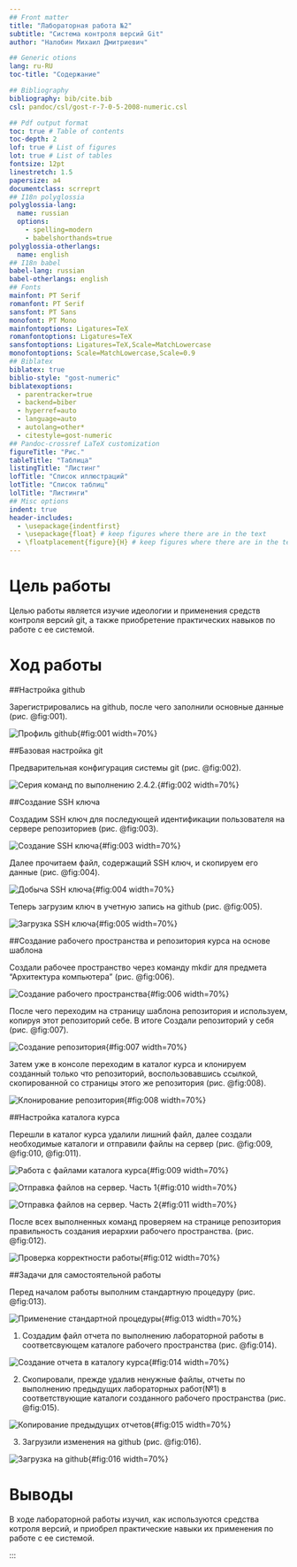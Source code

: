 ```yaml
---
## Front matter
title: "Лабораторная работа №2"
subtitle: "Система контроля версий Git"
author: "Налобин Михаил Дмитриевич"

## Generic otions
lang: ru-RU
toc-title: "Содержание"

## Bibliography
bibliography: bib/cite.bib
csl: pandoc/csl/gost-r-7-0-5-2008-numeric.csl

## Pdf output format
toc: true # Table of contents
toc-depth: 2
lof: true # List of figures
lot: true # List of tables
fontsize: 12pt
linestretch: 1.5
papersize: a4
documentclass: scrreprt
## I18n polyglossia
polyglossia-lang:
  name: russian
  options:
	- spelling=modern
	- babelshorthands=true
polyglossia-otherlangs:
  name: english
## I18n babel
babel-lang: russian
babel-otherlangs: english
## Fonts
mainfont: PT Serif
romanfont: PT Serif
sansfont: PT Sans
monofont: PT Mono
mainfontoptions: Ligatures=TeX
romanfontoptions: Ligatures=TeX
sansfontoptions: Ligatures=TeX,Scale=MatchLowercase
monofontoptions: Scale=MatchLowercase,Scale=0.9
## Biblatex
biblatex: true
biblio-style: "gost-numeric"
biblatexoptions:
  - parentracker=true
  - backend=biber
  - hyperref=auto
  - language=auto
  - autolang=other*
  - citestyle=gost-numeric
## Pandoc-crossref LaTeX customization
figureTitle: "Рис."
tableTitle: "Таблица"
listingTitle: "Листинг"
lofTitle: "Список иллюстраций"
lotTitle: "Список таблиц"
lolTitle: "Листинги"
## Misc options
indent: true
header-includes:
  - \usepackage{indentfirst}
  - \usepackage{float} # keep figures where there are in the text
  - \floatplacement{figure}{H} # keep figures where there are in the text
---
```


# Цель работы

Целью работы является изучие идеологии и применения средств контроля
версий git, а также приобретение практических навыков по работе с ее
системой.

# Ход работы

##Настройка github

Зарегистрировались на github, после чего заполнили основные данные (рис. @fig:001).

![Профиль github](image/step_one_one.jpg){#fig:001 width=70%}

##Базовая настройка git	

Предварительная конфигурация системы git (рис. @fig:002).

![Серия команд по выполнению 2.4.2.](image/step_two_one.jpg){#fig:002 width=70%}

##Создание SSH ключа

Создадим SSH ключ для последующей идентификации пользователя на
сервере репозиториев (рис. @fig:003).

![Создание SSH ключа](image/step_three_one.jpg){#fig:003 width=70%}

Далее прочитаем файл, содержащий SSH ключ, и скопируем его данные (рис. @fig:004).

![Добыча SSH ключа](image/step_three_two.jpg){#fig:004 width=70%}

Теперь загрузим ключ в учетную запись на github (рис. @fig:005).

![Загрузка SSH ключа](image/step_three_three.jpg){#fig:005 width=70%}

##Создание рабочего пространства и репозитория курса на основе шаблона

Создали рабочее пространство через команду mkdir для предмета “Архитектура компьютера” (рис. @fig:006).

![Создание рабочего пространства](image/step_four_one.jpg){#fig:006 width=70%}

После чего переходим на страницу шаблона репозитория и используем, копируя этот репозиторий себе. В итоге Создали репозиторий у себя (рис. @fig:007).

![Создание репозитория](image/step_four_two.jpg){#fig:007 width=70%}

Затем уже в консоле переходим в каталог курса и клонируем созданный только что репозиторий, воспользовавшись ссылкой, скопированной со страницы этого же репозитория (рис. @fig:008).

![Клонирование репозитория](image/step_four_three.jpg){#fig:008 width=70%}

##Настройка каталога курса

Перешли в каталог курса удалили лишний файл, далее создали необходимые каталоги и отправили файлы на сервер (рис. @fig:009, @fig:010, @fig:011).

![Работа с файлами каталога курса](image/step_five_one.jpg){#fig:009 width=70%}

![Отправка файлов на сервер. Часть 1](image/step_five_two_one.jpg){#fig:010 width=70%}

![Отправка файлов на сервер. Часть 2](image/step_five_two_two.jpg){#fig:011 width=70%}

После всех выполненных команд проверяем на странице репозитория правильность создания иерархии рабочего пространства. (рис. @fig:012).

![Проверка корректности работы](image/step_five_three.jpg){#fig:012 width=70%}

##Задачи для самостоятельной работы

Перед началом работы выполним стандартную процедуру (рис. @fig:013).

![Применение стандартной процедуры](image/step_six_one.jpg){#fig:013 width=70%}

1) Создадим файл отчета по выполнению лабораторной работы в соответсвующем каталоге рабочего пространства (рис. @fig:014).

![Создание отчета в каталогу курса](image/step_six_two.jpg){#fig:014 width=70%}

2) Скопировали, прежде удалив ненужные файлы, отчеты по выполнению предыдущих лабораторных работ(№1) в соответствующие каталоги созданного рабочего пространства (рис. @fig:015).

![Копирование предыдущих отчетов](image/step_six_three.jpg){#fig:015 width=70%}

3) Загрузили изменения на github (рис. @fig:016).

![Загрузка на github](image/step_six_four.jpg){#fig:016 width=70%}

# Выводы

В ходе лабораторной работы изучил, как используются средства котроля
версий, и приобрел практические навыки их применения по работе с ее
системой.

:::
